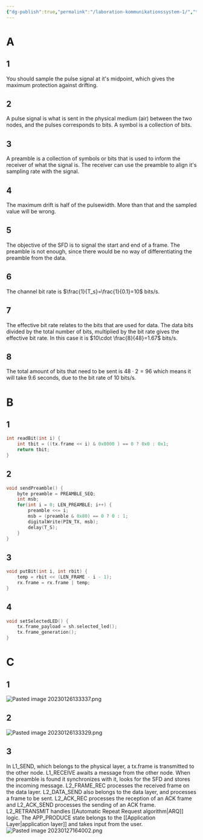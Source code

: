 ```yaml
---
{"dg-publish":true,"permalink":"/laboration-kommunikationssystem-1/","tags":["laboration","kommunikationssystem"]}
---
```



# A
## 1
You should sample the pulse signal at it's midpoint, which gives the maximum protection against drifting.
## 2
A pulse signal is what is sent in the physical medium (air) between the two nodes, and the pulses corresponds to bits.  A symbol is a collection of bits.
## 3
A preamble is a collection of symbols or bits that is used to inform the receiver of what the signal is. The receiver can use the preamble to align it's sampling rate with the signal.
## 4
The maximum drift is half of the pulsewidth. More than that and the sampled value will be wrong.
## 5
The objective of the SFD is to signal the start and end of a frame. The preamble is not enough, since there would be no way of differentiating the preamble from the data. 
## 6
The channel bit rate is $\frac{1}{T_s}=\frac{1}{0.1}=10$ bits/s.
## 7
The effective bit rate relates to the bits that are used for data. The data bits divided by the total number of bits, multiplied by the bit rate gives the effective bit rate. In this case it is $10\cdot \frac{8}{48}=1.67$ bits/s.
## 8
The total amount of bits that need to be sent is $48\cdot2=96$ which means it will take $9.6$ seconds, due to the bit rate of 10 bits/s.
# B
## 1
```C
int readBit(int i) {
	int tbit = ((tx.frame << i) & 0x8000 ) == 0 ? 0x0 : 0x1;
	return tbit;
}

```
## 2
```C
void sendPreamble() {
	byte preamble = PREAMBLE_SEQ;
	int msb;
	for(int i = 0; LEN_PREAMBLE; i++) {
		preamble <<= i;
		msb = (preamble & 0x80) == 0 ? 0 : 1;
		digitalWrite(PIN_TX, msb);
		delay(T_S);
	}
}
```
## 3
```C
void putBit(int i, int rbit) {
	temp = rbit << (LEN_FRAME - i - 1);
	rx.frame = rx.frame | temp;
} 
```
## 4
```C
void setSelectedLED() {
	tx.frame_payload = sh.selected_led();
	tx.frame_generation();
}
```
# C
## 1
![Pasted image 20230126133337.png](/img/user/images/Pasted%20image%2020230126133337.png)
## 2
![Pasted image 20230126133329.png](/img/user/images/Pasted%20image%2020230126133329.png)
## 3
In L1_SEND, which belongs to the physical layer, a tx.frame is transmitted to the other node. L1_RECEIVE awaits a message from the other node. When the preamble is found it synchronizes with it, looks for the SFD and stores the incoming message. L2_FRAME_REC processes the received frame on the data layer. L2_DATA_SEND also belongs to the data layer, and processes a frame to be sent. L2_ACK_REC processes the reception of an ACK frame and L2_ACK_SEND processes the sending of an ACK frame. L2_RETRANSMIT handles [[Automatic Repeat Request algorithm\|ARQ]] logic. 
The APP_PRODUCE state belongs to the [[Application Layer\|application layer]] and takes input from the user.
![Pasted image 20230127164002.png](/img/user/images/Pasted%20image%2020230127164002.png)
